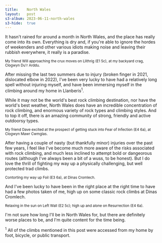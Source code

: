 ```yaml
---
title:    North Wales
layout:   post
s3-album: 2023-06-11-north-wales
s3-hide:  true
---
```


It hasn't rained for around a month in North Wales, and the place has really
come into its own. Everything is dry and, if you're able to ignore the hordes
of weekenders and other various idiots making noise and leaving their rubbish
everywhere, it really is a paradise.

<div class="s3-strip" images="1.jpg"> </div> <sup>My friend Will approaching
the crux moves on Llithrig (E1 5c), at my backyard crag, Clogwyn Du'r
Arddu.</sup>

After missing the last two summers due to injury (broken finger in 2021,
dislocated elbow in 2022), I've been very lucky to have had a relatively long
spell without injuring myself, and have been immersing myself in the climbing
around my home in Llanberis<sup>1</sup>.

While it may not be the world's best rock climbing destination, nor have the
world's best weather, North Wales does have an incredible concentration of
rock climbing, and enormous variety of rock types and climbing styles. And to
top it off, there is an amazing community of strong, friendly and active
outdoorsy types.

<div class="s3-strip" images="2.jpg"> </div> <sup>My friend Dave excited at
the prospect of getting stuck into Fear of Infection (E4 6a), at Clogwyn Mawr
Cwmglas.</sup>

After having a couple of nasty (but thankfully minor) injuries over the past
few years, I feel like I've become much more aware of the risks associated
with rock climbing, and much less inclined to attempt bold or dangeorous
routes (although I've always been a bit of a wuss, to be honest). But I do
love the thrill of fighting my way up a physically challenging, but well
protected trad climbs.

<div class="s3-strip" images="3.jpg"> </div> <sup>Contorting my way up Foil
(E3 6a), at Dinas Cromlech.</sup>

And I've been lucky to have been in the right place at the right time to have
had a few photos taken of me, high up on some classic rock climbs at Dinas
Cromlech.

<div class="s3-strip" images="4.jpg;5.jpg"> </div> <sup>Relaxing in the sun on
Left Wall (E2 5c); high up and alone on Resurrection (E4 6a).</sup>

I'm not sure how long I'll be in North Wales for, but there are definitely
worse places to be, and I'm quite content for the time being.

<sup>1</sup> All of the climbs mentioned in this post were accessed from my
home by foot, bicycle, or public transport.

